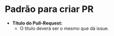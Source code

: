 # Padrão para criar PR

- **Título do Pull-Request:**
  - O título deverá ser o mesmo que dá issue.
